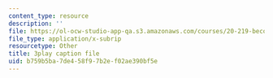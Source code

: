 ```yaml
---
content_type: resource
description: ''
file: https://ol-ocw-studio-app-qa.s3.amazonaws.com/courses/20-219-becoming-the-next-bill-nye-writing-and-hosting-the-educational-show-january-iap-2015/b759b5ba7de458f97b2ef02ae390bf5e_rCG6r6gotZQ.srt
file_type: application/x-subrip
resourcetype: Other
title: 3play caption file
uid: b759b5ba-7de4-58f9-7b2e-f02ae390bf5e
---
```

